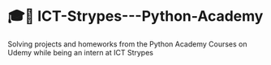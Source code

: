 # 🎓🐍 ICT-Strypes---Python-Academy
Solving projects and homeworks from the Python Academy Courses on Udemy while being an intern at ICT Strypes
